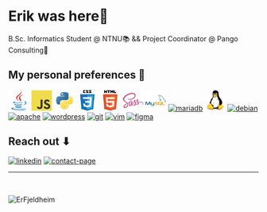 <h1>Erik was here🙈</h1>
<p>B.Sc. Informatics Student @ NTNU📚 && Project Coordinator @ Pango Consulting👜</p>
<h2>My personal preferences 🚀</h2>
<p><a target="_blank" href="https://raw.githubusercontent.com/devicons/devicon/master/icons/java/java-original.svg" style="display: inline-block;"><img src="https://raw.githubusercontent.com/devicons/devicon/master/icons/java/java-original.svg" alt="java" width="42" height="42" /></a>
<a target="_blank" href="https://raw.githubusercontent.com/devicons/devicon/master/icons/javascript/javascript-original.svg" style="display: inline-block;"><img src="https://raw.githubusercontent.com/devicons/devicon/master/icons/javascript/javascript-original.svg" alt="javascript" width="42" height="42" /></a>
<a target="_blank" href="https://raw.githubusercontent.com/devicons/devicon/master/icons/python/python-original.svg" style="display: inline-block;"><img src="https://raw.githubusercontent.com/devicons/devicon/master/icons/python/python-original.svg" alt="python" width="42" height="42" /></a>
<a target="_blank" href="https://raw.githubusercontent.com/devicons/devicon/master/icons/css3/css3-original-wordmark.svg" style="display: inline-block;"><img src="https://raw.githubusercontent.com/devicons/devicon/master/icons/css3/css3-original-wordmark.svg" alt="css3" width="42" height="42" /></a>
<a target="_blank" href="https://raw.githubusercontent.com/devicons/devicon/master/icons/html5/html5-original-wordmark.svg" style="display: inline-block;"><img src="https://raw.githubusercontent.com/devicons/devicon/master/icons/html5/html5-original-wordmark.svg" alt="html5" width="42" height="42" /></a>
<a target="_blank" href="https://raw.githubusercontent.com/devicons/devicon/master/icons/sass/sass-original.svg" style="display: inline-block;"><img src="https://raw.githubusercontent.com/devicons/devicon/master/icons/sass/sass-original.svg" alt="sass" width="42" height="42" /></a>
<a target="_blank" href="https://raw.githubusercontent.com/devicons/devicon/master/icons/mysql/mysql-original-wordmark.svg" style="display: inline-block;"><img src="https://raw.githubusercontent.com/devicons/devicon/master/icons/mysql/mysql-original-wordmark.svg" alt="mysql" width="42" height="42" /></a>
<a target="_blank" href="https://www.vectorlogo.zone/logos/mariadb/mariadb-icon.svg" style="display: inline-block;"><img src="https://www.vectorlogo.zone/logos/mariadb/mariadb-icon.svg" alt="mariadb" width="42" height="42" /></a>
<a target="_blank" href="https://raw.githubusercontent.com/devicons/devicon/master/icons/linux/linux-original.svg" style="display: inline-block;"><img src="https://raw.githubusercontent.com/devicons/devicon/master/icons/linux/linux-original.svg" alt="linux" width="42" height="42" /></a>
<a target="_blank" href="https://cdn.worldvectorlogo.com/logos/debian-2.svg" style="display: inline-block;"><img src="https://cdn.worldvectorlogo.com/logos/debian-2.svg" alt="debian" width="42" height="42" /></a>
<a target="_blank" href="https://www.svgrepo.com/show/373433/apache.svg" style="display: inline-block;"><img src="https://www.svgrepo.com/show/373433/apache.svg" alt="apache" width="42" height="42" /></a>
<a target="_blank" href="https://upload.wikimedia.org/wikipedia/commons/9/98/WordPress_blue_logo.svg" style="display: inline-block;"><img src="https://upload.wikimedia.org/wikipedia/commons/9/98/WordPress_blue_logo.svg" alt="wordpress" width="42" height="42" /></a>
<a target="_blank" href="https://www.vectorlogo.zone/logos/git-scm/git-scm-icon.svg" style="display: inline-block;"><img src="https://www.vectorlogo.zone/logos/git-scm/git-scm-icon.svg" alt="git" width="42" height="42" /></a>
<a target="_blank" href="https://upload.wikimedia.org/wikipedia/commons/9/9f/Vimlogo.svg" style="display: inline-block;"><img src="https://upload.wikimedia.org/wikipedia/commons/9/9f/Vimlogo.svg" alt="vim" width="42" height="42" /></a>
<a target="_blank" href="https://www.vectorlogo.zone/logos/figma/figma-icon.svg" style="display: inline-block;"><img src="https://www.vectorlogo.zone/logos/figma/figma-icon.svg" alt="figma" width="42" height="42" /></a></p>
<h2>Reach out ⬇</h2>
<p><a target="_blank" href="https://www.linkedin.com/in/fjeldheim" style="display: inline-block;"><img src="https://img.shields.io/badge/linkedin-logo?style=for-the-badge&logo=linkedin&logoColor=white&color=%230a77b6" alt="linkedin" /></a>
<a target="_blank" href="https://bedrift.fjelldata.com/contact/" style="display: inline-block;"><img src="https://img.shields.io/badge/CONTACT%20PAGE-logo?style=for-the-badge&logo=linkedin&logoColor=white&color=%234C4C4C" alt="contact-page" /></a>
</p>

---

<br>
<p><img align="center" src="https://github-readme-stats.vercel.app/api?username=ErFjeldheim&show_icons=true&locale=en" alt="ErFjeldheim" /></p>
